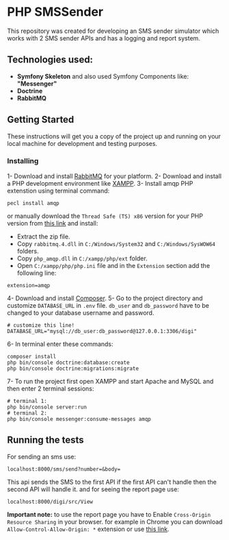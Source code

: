 
# PHP SMSSender

This repository was created for developing an SMS sender simulator which works with 2 SMS sender APIs and has a logging and report system.

## Technologies used:

* **Symfony Skeleton** and also used Symfony Components like: **"Messenger"**
* **Doctrine**
* **RabbitMQ**

## Getting Started

These instructions will get you a copy of the project up and running on your local machine for development and testing purposes.

### Installing

1- Download and install [RabbitMQ](https://www.rabbitmq.com/) for your platform.
2- Download and install a PHP development environment like [XAMPP](https://www.apachefriends.org/index.html).
3- Install amqp PHP extenstion using terminal command:
```
pecl install amqp
```
or manually download the `Thread Safe (TS) x86` version for your PHP version from [this link](https://pecl.php.net/package/amqp) and install:
* Extract the zip file.
* Copy `rabbitmq.4.dll` in `C:/Windows/System32` and `C:/Windows/SysWOW64` folders.
* Copy `php_amqp.dll` in `C:/xampp/php/ext` folder.
* Open `C:/xampp/php/php.ini` file and in the `Extension` section add the following line:
```
extension=amqp
```

4- Download and install [Composer](https://getcomposer.org/).
5- Go to the project directory and customize `DATABASE_URL` in `.env` file. `db_user` and `db_password` have to be changed to your database username and password.
```
# customize this line!
DATABASE_URL="mysql://db_user:db_password@127.0.0.1:3306/digi"
```
6- In terminal enter these commands:
```
composer install
php bin/console doctrine:database:create
php bin/console doctrine:migrations:migrate
```
7- To run the project first open XAMPP and start Apache and MySQL and then enter 2 terminal sessions:
```
# terminal 1:
php bin/console server:run
# terminal 2:
php bin/console messenger:consume-messages amqp
```

## Running the tests

For sending an sms use:
```
localhost:8000/sms/send?number=&body=
```
This api sends the SMS to the first API if the first API can't handle then the second API will handle it.
and for seeing the report page use:
```
localhost:8000/digi/src/View
```
**Important note:** to use the report page you have to Enable `Cross-Origin Resource Sharing` in your browser. for example in Chrome you can download `Allow-Control-Allow-Origin: *` extension or use [this link](https://enable-cors.org/).
